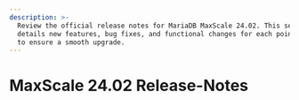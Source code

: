 ```yaml
---
description: >-
  Review the official release notes for MariaDB MaxScale 24.02. This section
  details new features, bug fixes, and functional changes for each point release
  to ensure a smooth upgrade.
---
```


# MaxScale 24.02 Release-Notes

